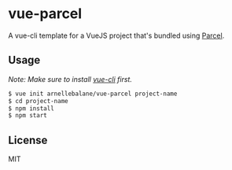 # vue-parcel

A vue-cli template for a VueJS project that's bundled using [Parcel][1].

## Usage

_Note: Make sure to install [vue-cli][2] first._

```bash
$ vue init arnellebalane/vue-parcel project-name
$ cd project-name
$ npm install
$ npm start
```

## License

MIT

[1]: https://parceljs.org/
[2]: https://github.com/vuejs/vue-cli
